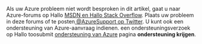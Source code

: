 Als uw Azure probleem niet wordt besproken in dit artikel, gaat u naar Azure-forums op Hallo [MSDN en Hallo Stack Overflow](https://azure.microsoft.com/support/forums/). Plaats uw probleem in deze forums of te posten[ @AzureSupport op Twitter](https://twitter.com/AzureSupport). U kunt ook een ondersteuning van Azure-aanvraag indienen. een ondersteuningsverzoek op Hallo toosubmit [ondersteuning van Azure](https://azure.microsoft.com/support/options/) pagina **ondersteuning krijgen**.

